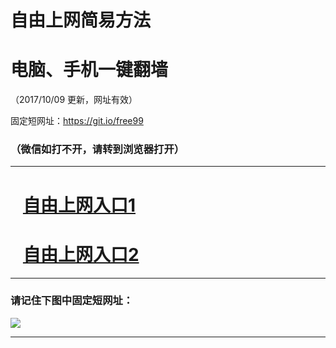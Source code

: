 ﻿# 自由上网简易方法

# 电脑、手机一键翻墙

（2017/10/09 更新，网址有效）

固定短网址：https://git.io/free99

### （微信如打不开，请转到浏览器打开）


***





# &nbsp;&nbsp; <a href="http://ft2305026612.fwq-tz-1001.info/fwqtz01.html?t=100900131491 " target="_blank">自由上网入口1</a>
# &nbsp;&nbsp; <a href="http://ft1408310978.fwq-tz-1002.info/fwqtz02.html?t=10090015196 " target="_blank">自由上网入口2</a>
***

### 请记住下图中固定短网址：

<img src="https://s3-us-west-2.amazonaws.com/fwq-1001/yjfq-20170905okok.png" /> 


***


